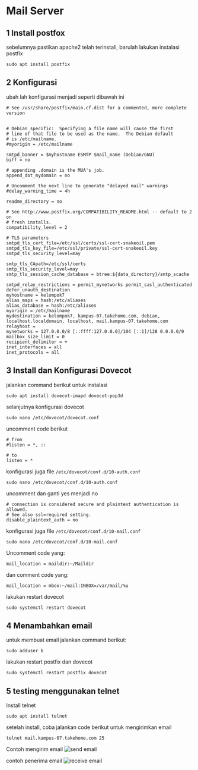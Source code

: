 # Mail Server

## 1 Install postfox
sebelumnya pastikan apache2 telah terinstall, barulah lakukan instalasi postfix
```
sudo apt install postfix
```

## 2 Konfigurasi
ubah lah konfigurasi menjadi seperti dibawah ini 
```
# See /usr/share/postfix/main.cf.dist for a commented, more complete version


# Debian specific:  Specifying a file name will cause the first
# line of that file to be used as the name.  The Debian default
# is /etc/mailname.
#myorigin = /etc/mailname

smtpd_banner = $myhostname ESMTP $mail_name (Debian/GNU)
biff = no

# appending .domain is the MUA's job.
append_dot_mydomain = no

# Uncomment the next line to generate "delayed mail" warnings
#delay_warning_time = 4h

readme_directory = no

# See http://www.postfix.org/COMPATIBILITY_README.html -- default to 2 on
# fresh installs.
compatibility_level = 2

# TLS parameters
smtpd_tls_cert_file=/etc/ssl/certs/ssl-cert-snakeoil.pem
smtpd_tls_key_file=/etc/ssl/private/ssl-cert-snakeoil.key
smtpd_tls_security_level=may

smtp_tls_CApath=/etc/ssl/certs
smtp_tls_security_level=may
smtp_tls_session_cache_database = btree:${data_directory}/smtp_scache

smtpd_relay_restrictions = permit_mynetworks permit_sasl_authenticated defer_unauth_destination
myhostname = kelompok7
alias_maps = hash:/etc/aliases
alias_database = hash:/etc/aliases
myorigin = /etc/mailname
mydestination = kelompok7, kampus-07.takehome.com, debian, localhost.localdomain, localhost, mail.kampus-07.takehome.com
relayhost =
mynetworks = 127.0.0.0/8 [::ffff:127.0.0.0]/104 [::1]/128 0.0.0.0/0
mailbox_size_limit = 0
recipient_delimiter = +
inet_interfaces = all
inet_protocols = all
```

## 3 Install dan Konfigurasi Dovecot
jalankan command berikut untuk instalasi
```
sudo apt install dovecot-imapd dovecot-pop3d
```

selanjutnya konfigurasi dovecot
```
sudo nano /etc/dovecot/dovecot.conf
```

uncomment code berikut
```
# from
#listen = *, ::

# to
listen = *
```

konfigurasi juga file `/etc/dovecot/conf.d/10-auth.conf`
```
sudo nano /etc/dovecot/conf.d/10-auth.conf
```
uncomment dan ganti yes menjadi no
```
# connection is considered secure and plaintext authentication is allowed.
# See also ssl=required setting.
disable_plaintext_auth = no
```

konfigurasi juga file `/etc/dovecot/conf.d/10-mail.conf`
```
sudo nano /etc/dovecot/conf.d/10-mail.conf
```

Uncomment code yang:
```
mail_location = maildir:~/Maildir
```
dan comment code yang:
```
mail_location = mbox:~/mail:INBOX=/var/mail/%u
```

lakukan restart dovecot
```
sudo systemctl restart dovecot
```

## 4 Menambahkan email
untuk membuat email jalankan command berikut:
```
sudo adduser b
```
lakukan restart postfix dan dovecot
```
sudo systemctl restart postfix dovecot
```

## 5 testing menggunakan telnet
Install telnet
```
sudo apt install telnet
```
setelah install, coba jalankan code berikut untuk mengirimkan email
```
telnet mail.kampus-07.takehome.com 25
```
Contoh mengirim email
![send email](https://raw.githubusercontent.com/rizal15D/WorkshopAdministrasiJaringan/main/Minggu%2012/assets/SENT%20MAIL.png)

contoh penerima email
![receive email](https://raw.githubusercontent.com/rizal15D/WorkshopAdministrasiJaringan/main/Minggu%2012/assets/receive%20mail.png)
